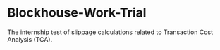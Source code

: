 # Blockhouse-Work-Trial
The internship test of slippage calculations related to Transaction Cost Analysis (TCA).
